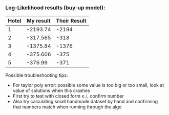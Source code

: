 ### Log-Likelihood results (buy-up model):

| Hotel | My result | Their Result |
|-------|-----------|--------------|
| 1     | -2193.74  | -2194        |
| 2     | -317.565  | -318         |
| 3     | -1375.84  | -1376        |
| 4     | -375.606  | -375         |
| 5     | -376.99   | -371         |

Possible troubleshooting tips:
- For taylor poly error: possible some value is too big or too small, look at value of solutions when this crashes
- First try to test with closed form x_i, confirm number
- Also try calculating small handmade dataset by hand and confirming that numbers match when running through the algo
